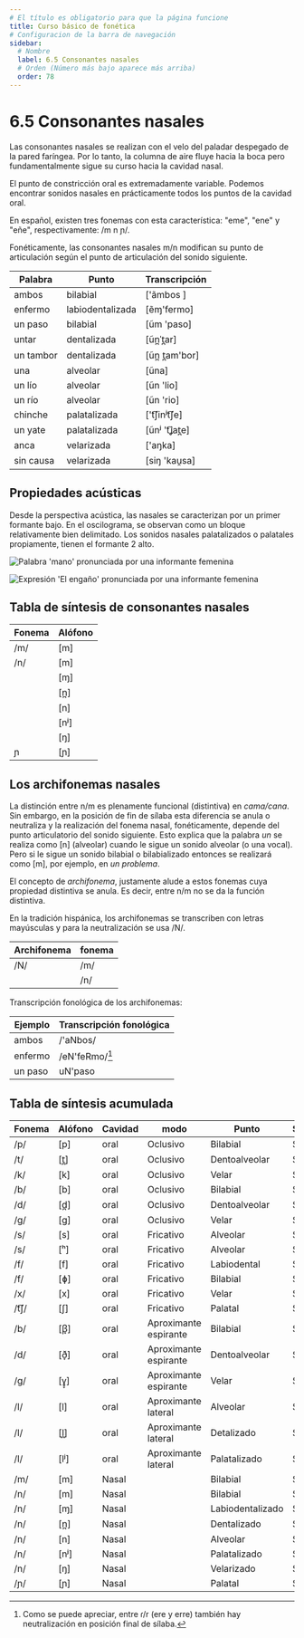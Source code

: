 ```yaml
---
# El título es obligatorio para que la página funcione
title: Curso básico de fonética
# Configuracion de la barra de navegación
sidebar:
  # Nombre
  label: 6.5 Consonantes nasales
  # Orden (Número más bajo aparece más arriba)
  order: 78
---
```

# 6.5 Consonantes nasales

Las consonantes nasales se realizan con el velo del paladar despegado de la pared faríngea. Por lo tanto, la columna de aire fluye hacia la boca pero fundamentalmente sigue su curso hacia la cavidad nasal.

El punto de constricción oral es extremadamente variable. Podemos encontrar sonidos nasales en prácticamente todos los puntos de la cavidad oral.

En español, existen tres fonemas con esta característica: "eme", "ene" y "eñe", respectivamente: /m n ɲ/.

Fonéticamente, las consonantes nasales m/n modifican su punto de articulación según el punto de articulación del sonido siguiente.

| Palabra|Punto |Transcripción|
| -----------| ----------- | -----------|
|ambos |bilabial| ['ãmbos ]|
|enfermo|labiodentalizada| [ẽɱ'fermo]|
|un paso| bilabial |[ũm 'paso]|
|untar|dentalizada| [ũn̪ˈt̪ar]|
|un tambor| dentalizada| [ũn̪ t̪am'bor]|
|una | alveolar| [ũna]|
|un lío| alveolar|  [ũn 'lio]|
|un río|alveolar|  [ũn 'rio]|
|chinche | palatalizada | ['t͡ʃinʲt͡ʃe]|
|un yate| palatalizada |[ũnʲ 't͡ʝat̪e]|
|anca |velarizada| ['aŋka]|
|sin causa |velarizada| [siŋ 'kau̯sa]|

## Propiedades acústicas

Desde la perspectiva acústica, las nasales se caracterizan por un primer formante bajo. En el oscilograma, se observan como un bloque relativamente bien delimitado. Los sonidos nasales palatalizados o palatales propiamente, tienen el formante 2 alto.

![Palabra 'mano' pronunciada por una informante femenina](/imagenes/mano_valeria.png)

![Expresión 'El engaño' pronunciada por una informante femenina](/imagenes/elengano_band.png)



## Tabla de síntesis de consonantes nasales

| Fonema | Alófono |
| ----------- | ----------- |
|/m/|[m]|
|/n/|[m]|
| |[ɱ]|
| |[n̪]|
| |[n]|
| |[nʲ]|
| |[ŋ]|
| ɲ|[ɲ]|

## Los archifonemas nasales

La distinción entre n/m es plenamente funcional (distintiva) en *cama/cana*. Sin embargo, en la posición de fin de sílaba esta diferencia se anula o neutraliza y la realización del fonema nasal, fonéticamente, depende del punto articulatorio del sonido siguiente. Esto explica que la palabra *un* se realiza como [n] (alveolar) cuando le sigue un sonido alveolar (o una vocal). Pero si le sigue un sonido bilabial o bilabializado entonces se realizará como [m], por ejemplo, en *un problema*.

El concepto de *archifonema*, justamente alude a estos fonemas cuya propiedad distintiva se anula. Es decir, entre n/m no se da la función distintiva. 

En la tradición hispánica, los archifonemas se transcriben con letras mayúsculas y para la neutralización se usa /N/.

| Archifonema | fonema |
| ----------- | ----------- |
| /N/ | /m/ |
|  | /n/ |


Transcripción fonológica de los archifonemas:


| Ejemplo | Transcripción fonológica |
| ----------- | ----------- |
|ambos|/'aNbos/|
|enfermo|/eN'feRmo/[^1]| 
|un paso|uN'paso|


[^1]: Como se puede apreciar, entre ɾ/r (ere y erre) también hay neutralización en posición final de sílaba.

## Tabla de síntesis acumulada

|Fonema |Alófono|Cavidad|modo|Punto| Sonoridad|
| ----------- | ----------- |----------- |----------- | ----------- | ----------- |
|/p/|[p]|oral|Oclusivo|Bilabial|Sorda|
|/t/|[t̪]|oral|Oclusivo|Dentoalveolar| Sorda|
|/k/|[k]|oral|Oclusivo|Velar|Sorda|
|/b/|[b]|oral|Oclusivo|Bilabial|Sonora|
|/d/|[d̪]|oral|Oclusivo|Dentoalveolar|Sonora|
|/g/|[g]|oral|Oclusivo|Velar|Sonora|
|/s/|[s]|oral|Fricativo|Alveolar| Sorda|
|/s/|[ʰ]|oral|Fricativo|Alveolar|Sorda|
|/f/|[f]|oral|Fricativo|Labiodental|Sorda|
|/f/|[ɸ]|oral|Fricativo|Bilabial|Sorda|
|/x/|[x]|oral|Fricativo|Velar|Sorda|
|/t͡ʃ/|[ʃ]|oral|Fricativo|Palatal|Sorda|
|/b/|[β̞]|oral|Aproximante espirante|Bilabial|Sonoro|
|/d/|[ð̞]|oral|Aproximante espirante|Dentoalveolar|Sonoro|
|/g/|[ɣ̞]|oral|Aproximante espirante|Velar|Sonoro|
|/l/|[l]|oral|Aproximante lateral |Alveolar|Sonoro|
|/l/|[l̪]|oral|Aproximante lateral |Detalizado|Sonoro|
|/l/|[lʲ]|oral|Aproximante lateral |Palatalizado|Sonoro|
|/m/|[m]|Nasal||Bilabial|Sonoro|
|/n/|[m]|Nasal||Bilabial|Sonoro|
|/n/|[ɱ]|Nasal||Labiodentalizado|Sonoro|
|/n/|[n̪]|Nasal||Dentalizado|Sonoro|
|/n/|[n]|Nasal||Alveolar|Sonoro|
|/n/|[nʲ]|Nasal||Palatalizado|Sonoro|
|/n/|[ŋ]|Nasal||Velarizado|Sonoro|
|/ɲ/|[ɲ]|Nasal||Palatal|Sonoro|



